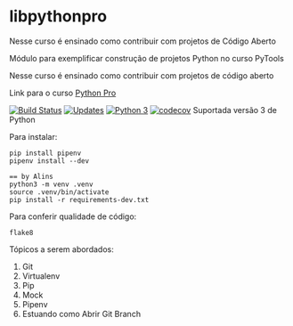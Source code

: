 # libpythonpro

   Nesse curso é ensinado como contribuir com projetos de Código Aberto

Módulo para exemplificar construção de projetos Python no curso PyTools

Nesse curso é ensinado como contribuir com projetos de código aberto

Link para o curso [Python Pro](https://www.python.pro.br/)

[![Build Status](https://travis-ci.org/antoniolins/libpythonproal.svg?branch=master)](https://travis-ci.org/antoniolins/libpythonproal)
[![Updates](https://pyup.io/repos/github/antoniolins/libpythonproal/shield.svg)](https://pyup.io/repos/github/antoniolins/libpythonproal/)
[![Python 3](https://pyup.io/repos/github/antoniolins/libpythonproal/python-3-shield.svg)](https://pyup.io/repos/github/antoniolins/libpythonproal/)
[![codecov](https://codecov.io/gh/antoniolins/libpythonproal/branch/master/graph/badge.svg)](https://codecov.io/gh/antoniolins/libpythonproal)
Suportada versão 3 de Python

Para instalar:

```console
pip install pipenv
pipenv install --dev

== by Alins
python3 -m venv .venv
source .venv/bin/activate
pip install -r requirements-dev.txt
```

Para conferir qualidade de código:

```console
flake8
```

Tópicos a serem abordados:
 1. Git
 2. Virtualenv
 3. Pip
 4. Mock
 5. Pipenv
 6. Estuando como Abrir Git Branch

